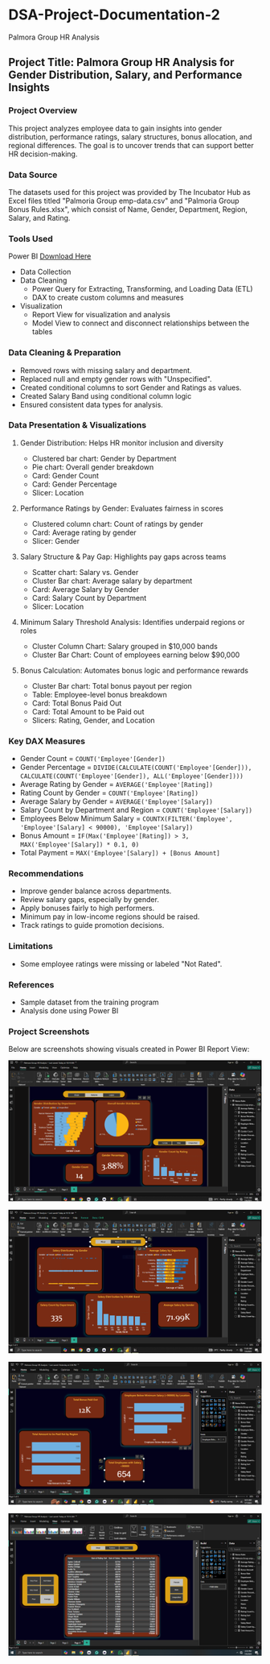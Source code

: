 # DSA-Project-Documentation-2
Palmora Group HR Analysis

## Project Title: Palmora Group HR Analysis for Gender Distribution, Salary, and Performance Insights

### Project Overview
This project analyzes employee data to gain insights into gender distribution, performance ratings, salary structures, bonus allocation, and regional differences. The goal is to uncover trends that can support better HR decision-making.

### Data Source 
The datasets used for this project was provided by The Incubator Hub as Excel files titled "Palmoria Group emp-data.csv" and "Palmoria Group Bonus Rules.xlsx", which consist of Name, Gender, Department, Region, Salary, and Rating.

### Tools Used
Power BI [Download Here](https://github.com/Debbierise001/DSA-Project-Documentation-2/blob/main/Palmora%20Group%20HR%20Analysis.pbix)
- Data Collection
- Data Cleaning
  - Power Query for Extracting, Transforming, and Loading Data (ETL)
  - DAX to create custom columns and measures
- Visualization 
  - Report View for visualization and analysis
  - Model View to connect and disconnect relationships between the tables


### Data Cleaning & Preparation
- Removed rows with missing salary and department.
- Replaced null and empty gender rows with "Unspecified".
- Created conditional columns to sort Gender and Ratings as values.
- Created Salary Band using conditional column logic
- Ensured consistent data types for analysis.

### Data Presentation & Visualizations
1. Gender Distribution: Helps HR monitor inclusion and diversity
   - Clustered bar chart: Gender by Department
   - Pie chart: Overall gender breakdown
   - Card: Gender Count
   - Card: Gender Percentage
   - Slicer: Location
    
2. Performance Ratings by Gender: Evaluates fairness in scores
   - Clustered column chart: Count of ratings by gender
   - Card: Average rating by gender
   - Slicer: Gender
    
3. Salary Structure & Pay Gap: Highlights pay gaps across teams
   - Scatter chart: Salary vs. Gender
   - Cluster Bar chart: Average salary by department
   - Card: Average Salary by Gender
   - Card: Salary Count by Department
   - Slicer: Location

4. Minimum Salary Threshold Analysis: Identifies underpaid regions or roles
   - Cluster Column Chart: Salary grouped in $10,000 bands
   - Cluster Bar Chart: Count of employees earning below $90,000

5. Bonus Calculation: Automates bonus logic and performance rewards 
   - Cluster Bar chart: Total bonus payout per region
   - Table: Employee-level bonus breakdown
   - Card: Total Bonus Paid Out
   - Card: Total Amount to be Paid out
   - Slicers: Rating, Gender, and Location
 
### Key DAX Measures
- Gender Count = `COUNT('Employee'[Gender])`
- Gender Percentage = `DIVIDE(CALCULATE(COUNT('Employee'[Gender])), CALCULATE(COUNT('Employee'[Gender]), ALL('Employee'[Gender])))`
- Average Rating by Gender = `AVERAGE('Employee'[Rating])`
- Rating Count by Gender = `COUNT('Employee'[Rating])`
- Average Salary by Gender = `AVERAGE('Employee'[Salary])`
- Salary Count by Department and Region = `COUNT('Employee'[Salary])`
- Employees Below Minimum Salary = `COUNTX(FILTER('Employee', 'Employee'[Salary] < 90000), 'Employee'[Salary])`
- Bonus Amount = `IF(Max('Employee'[Rating]) > 3, MAX('Employee'[Salary]) * 0.1, 0)`
- Total Payment = `MAX('Employee'[Salary]) + [Bonus Amount]`

### Recommendations
- Improve gender balance across departments.
- Review salary gaps, especially by gender.
- Apply bonuses fairly to high performers.
- Minimum pay in low-income regions should be raised.
- Track ratings to guide promotion decisions.

### Limitations
- Some employee ratings were missing or labeled "Not Rated".

### References
- Sample dataset from the training program
- Analysis done using Power BI

### Project Screenshots
Below are screenshots showing visuals created in Power BI Report View:

![PowerBI 1](https://github.com/Debbierise001/DSA-Project-Documentation-2/blob/main/PowerBI%201.PNG)

![PowerBI 2](https://github.com/Debbierise001/DSA-Project-Documentation-2/blob/main/PowerBI%202.PNG)

![PowerBI 3](https://github.com/Debbierise001/DSA-Project-Documentation-2/blob/main/PowerBI%203.PNG)

![PowerBI 4](https://github.com/Debbierise001/DSA-Project-Documentation-2/blob/main/PowerBI%204.PNG)
